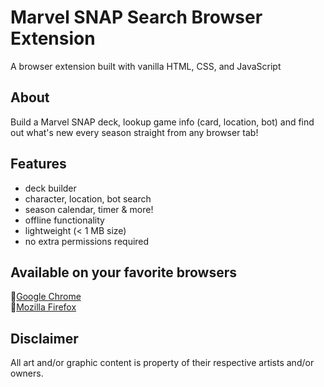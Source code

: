 # Marvel SNAP Search Browser Extension
A browser extension built with vanilla HTML, CSS, and JavaScript

## About
Build a Marvel SNAP deck, lookup game info (card, location, bot) and find out what's new every season straight from any browser tab!

## Features
- deck builder
- character, location, bot search
- season calendar, timer & more!
- offline functionality
- lightweight (< 1 MB size)
- no extra permissions required

## Available on your favorite browsers
🔹[Google Chrome](https://chromewebstore.google.com/u/1/detail/marvel-snap-search/ffhehbmccpiccnhgndldnfccddbefgjd)\
🔸[Mozilla Firefox](https://addons.mozilla.org/en-US/firefox/addon/marvel-snap-search/)

## Disclaimer
All art and/or graphic content is property of their respective artists and/or owners.